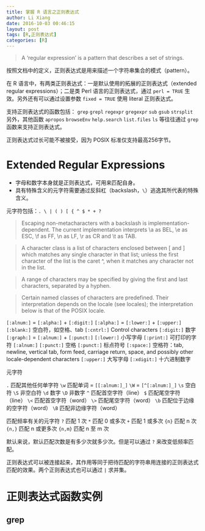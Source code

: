 ```yaml
---
title: 掌握 R 语言之正则表达式
author: Li Xiang
date: 2016-10-03 00:46:15
layout: post
tags: [R,正则表达式]
categories: [R]
---
```




> A ‘regular expression’ is a pattern that describes a set of strings.

按照文档中的定义，正则表达式是用来描述一个字符串集合的模式（pattern）。

在 R 语言中，有两类正则表达式：一是默认使用的拓展的正则表达式（extended regular expressions）；二是类 Perl 语言的正则表达式，通过 `perl = TRUE` 生效。另外还有可以通过设置参数 `fixed = TRUE` 使用 literal 正则表达式。

支持正则表达式的函数包括：
`grep` `grepl` `regexpr` `gregexpr` `sub` `gsub` `strsplit`
另外，其他函数 `apropos` `browseEnv` `help.search` `list.files` `ls` 等往往通过 `grep` 函数来支持正则表达式。

正则表达式过长可能不被接受，因为 POSIX 标准仅支持最高256字节。

# Extended Regular Expressions

- 字母和数字本身就是正则表达式，可用来匹配自身。
- 具有特殊含义的元字符需要通过反斜杠（backslash，`\`）逃逸其所代表的特殊含义。

元字符包括：`. \ | ( ) [ { ^ $ * + ?`

> Escaping non-metacharacters with a backslash is implementation-dependent. The current implementation interprets \a as BEL, \e as ESC, \f as FF, \n as LF, \r as CR and \t as TAB.

> A character class is a list of characters enclosed between [ and ] which matches any single character in that list; unless the first character of the list is the caret ^, when it matches any character not in the list.

> A range of characters may be specified by giving the first and last characters, separated by a hyphen.

> Certain named classes of characters are predefined. Their interpretation depends on the locale (see locales); the interpretation below is that of the POSIX locale.

`[:alnum:]` = `[:alpha:]` + `[:digit:]`
`[:alpha:]` = `[:lower:]` + `[:upper:]`
`[:blank:]` 空白符，如空格、tab
`[:cntrl:]` Control characters
`[:digit:]` 数字
`[:graph:]` = `[:alnum:]` + `[:punct:]`
`[:lower:]` 小写字母
`[:print:]` 可打印的字符 `[:alnum:]` `[:punct:]` 空格
`[:punct:]` 标点符号
`[:space:]` 空格符：tab, newline, vertical tab, form feed, carriage return, space, and possibly other locale-dependent characters
`[:upper:]` 大写字母
`[:xdigit:]` 十六进制数字

元字符

`.` 匹配其他任何单字符
`\w` 匹配单词 = `[[:alnum:]_]` `\W` = `[^[:alnum:]_]`
`\s` 空白符 `\S` 非空白符
`\d` 数字 `\D` 非数字
`^` 匹配首空字符（line）
`$` 匹配尾空字符（line）
`\<` 匹配首空字符（word）
`\>` 匹配尾空字符（word）
`\b` 匹配位于边缘的空字符（word）
`\B` 匹配非边缘字符（word）

匹配频率有关的元字符
`?` 匹配 1 次
`*` 匹配 0 或多次
`+` 匹配 1 或多次
`{n}` 匹配 n 次
`{n,}` 匹配 n 或更多次
`{n,m}` 匹配 n 至 m 次

默认来说，默认匹配次数是有多少次就多少次。但是可以通过 `?` 来改变低频率匹配。

正则表达式可以被连接起来，其作用等同于把待匹配的字符串用连接的正则表达式匹配的效果。两个正则表达式也可以通过 `|` 求并集。

# 正则表达式函数实例

## grep

